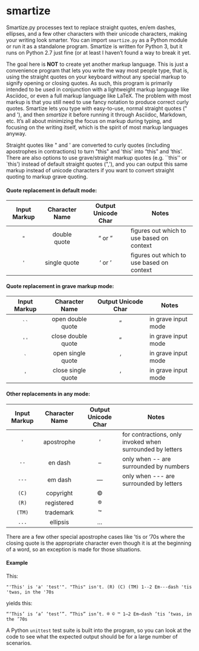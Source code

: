 smartize
========

Smartize.py processes text to replace straight quotes, en/em dashes, ellipses, and a few other characters with their unicode characters, making your writing look smarter.  You can import `smartize.py` as a Python module or run it as a standalone program. Smartize is written for Python 3, but it runs on Python 2.7 just fine (or at least I haven’t found a way to break it yet.

The goal here is **NOT** to create yet another markup language.  This is just a convenience program that lets you write the way most people type, that is, using the straight quotes on your keyboard without any special markup to signify opening or closing quotes.  As such, this program is primarily intended to be used in conjunction with a lightweight markup language like Asciidoc, or even a full markup language like LaTeX. The problem with most markup is that you still need to use fancy notation to produce correct curly quotes.  Smartize lets you type with easy-to-use, normal straight quotes (" and '), and then *smartize* it before running it through Asciidoc, Markdown, etc.  It’s all about minimizing the focus on markup during typing, and focusing on the writing itself, which is the spirit of most markup languages anyway.

Straight quotes like " and ' are converted to curly quotes (including apostrophes in contractions) to turn "this" and 'this' into “this” and ‘this’. There are also options to use grave/straight markup quotes (e.g. \`\`this'' or \`this') instead of default straight quotes (",'), and you can output this same markup instead of unicode characters if you want to convert straight quoting to markup grave quoting.

#### Quote replacement in default mode:

Input Markup|Character Name|Output Unicode Char|Notes
:-------:|:-------:|:-------:|-------
`"`|double quote|“ or ”|figures out which to use based on context
`'`|single quote|‘ or ’|figures out which to use based on context

#### Quote replacement in grave markup mode:

Input Markup|Character Name|Output Unicode Char|Notes
:-------:|:-------:|:-------:|-------
``` `` ```|open double quote|“|in grave input mode
`''`|close double quote|”|in grave input mode
``` ` ```|open single quote|‘|in grave input mode
`'`|close single quote|’|in grave input mode
 
#### Other replacements in any mode:

Input Markup|Character Name|Output Unicode Char|Notes
:-------:|:-------:|:-------:|-------
`'`|apostrophe|’|for contractions, only invoked when surrounded by letters
`--`|en dash|–| only when \-\- are surrounded by numbers
`---`|em dash|—|only when \-\-\- are surrounded by letters
`(C)`| copyright|©| 
`(R)`|registered|®|
`(TM)`|trademark|™|
`...`|ellipsis|…| 

There are a few other special apostrophe cases like ’tis or ’70s where the closing quote is the appropriate character even though it is at the beginning of a word, so an exception is made for those situations. 

#### Example

This:

`"'This' is 'a' 'test'". "This" isn't. (R) (C) (TM) 1--2 Em---dash 'tis 'twas, in the '70s`

yields this:

`“‘This’ is ‘a’ ‘test’”. “This” isn’t. ® © ™ 1–2 Em—dash ’tis ’twas, in the ’70s`

A Python `unittest` test suite is built into the program, so you can look at the code to see what the expected output should be for a large number of scenarios.  

